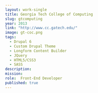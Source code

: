 ```yaml
---
layout: work-single
title: Georgia Tech College of Computing
slug: gtcomputing
year: 2013
link: "http://www.cc.gatech.edu/"
image: gt-coc.png
tags:
  - Drupal 6
  - Custom Drupal Theme
  - Longform Content Builder
  - JQuery
  - HTML5/CSS3
  - SASS
description:
mission:
role:  Front-End Developer
published: true
---
```

